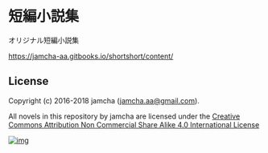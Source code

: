 # 短編小説集

オリジナル短編小説集  

<https://jamcha-aa.gitbooks.io/shortshort/content/>  

## License

Copyright (c) 2016-2018 jamcha (jamcha.aa@gmail.com).  

All novels in this repository by jamcha are licensed under the [Creative Commons Attribution Non Commercial Share Alike 4.0 International License](http://creativecommons.org/licenses/by-nc-sa/4.0/deed)  

[![img](http://i.creativecommons.org/l/by-nc-sa/4.0/88x31.png)](http://creativecommons.org/licenses/by-nc-sa/4.0/deed)
